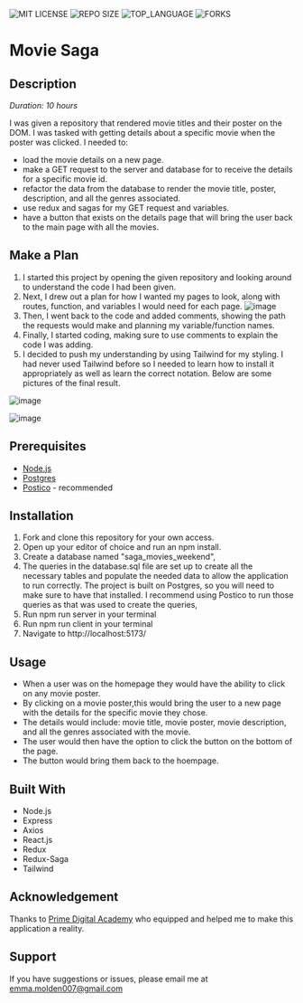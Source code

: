 ![MIT LICENSE](https://img.shields.io/github/license/emolden/weekend-movie-sagas?style=flat-square)
![REPO SIZE](https://img.shields.io/github/repo-size/emolden/weekend-movie-sagas?style=flat-square)
![TOP_LANGUAGE](https://img.shields.io/github/languages/top/emolden/weekend-movie-sagas?style=flat-square)
![FORKS](https://img.shields.io/github/forks/emolden/weekend-movie-sagas?style=social)

# Movie Saga


## Description
_Duration: 10 hours_

I was given a repository that rendered movie titles and their poster on the DOM. I was tasked with getting details about a specific movie when the poster was clicked. I needed to: 
- load the movie details on a new page.
- make a GET request to the server and database for to receive the details for a specific movie id.
- refactor the data from the database to render the movie title, poster, description, and all the genres associated.
- use redux and sagas for my GET request and variables.
- have a button that exists on the details page that will bring the user back to the main page with all the movies.


## Make a Plan
1. I started this project by opening the given repository and looking around to understand the code I had been given.
2. Next, I drew out a plan for how I wanted my pages to look, along with routes, function, and variables I would need for each page.
 ![image](https://github.com/user-attachments/assets/54617848-0e46-4720-8fc0-cf42e8fe3448)
3. Then, I went back to the code and added comments, showing the path the requests would make and planning my variable/function names.
4. Finally, I started coding, making sure to use comments to explain the code I was adding.
5. I decided to push my understanding by using Tailwind for my styling. I had never used Tailwind before so I needed to learn how to install it appropriately as well as learn the correct notation. Below are some pictures of the final result.
   
![image](https://github.com/user-attachments/assets/160de9d8-cc07-4de1-9f7b-f615bd3eced1)



![image](https://github.com/user-attachments/assets/ee41e751-0b4e-47c9-9d1b-05c4ceac8491)




## Prerequisites
- [Node.js](https://nodejs.org/en/)
- [Postgres](https://www.postgresql.org/download/)
- [Postico](https://eggerapps.at/postico/v1.php) - recommended


## Installation
1. Fork and clone this repository for your own access.
2. Open up your editor of choice and run an npm install.
3. Create a database named "saga_movies_weekend",
4. The queries in the database.sql file are set up to create all the necessary tables and populate the needed data to allow the application to run correctly. The project is built on Postgres, so you will need to make sure to have that installed. I recommend using Postico to run those queries as that was used to create the queries,
5. Run npm run server in your terminal
6. Run npm run client in your terminal
7. Navigate to http://localhost:5173/


## Usage
- When a user was on the homepage they would have the ability to click on any movie poster.
- By clicking on a movie poster,this would bring the user to a new page with the details for the specific movie they chose.
- The details would include: movie title, movie poster, movie description, and all the genres associated with the movie.
- The user would then have the option to click the button on the bottom of the page.
- The button would bring them back to the hoempage.


## Built With
- Node.js
- Express
- Axios
- React.js
- Redux
- Redux-Saga
- Tailwind


## Acknowledgement
Thanks to [Prime Digital Academy](https://github.com/PrimeAcademy/) who equipped and helped me to make this application a reality. 


## Support
If you have suggestions or issues, please email me at emma.molden007@gmail.com
